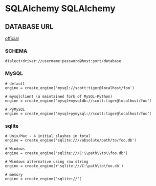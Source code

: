 
# SQLAlchemy SQLAlchemy

## DATABASE URL

[official](https://docs.sqlalchemy.org/en/14/core/engines.html#database-urls)

### SCHEMA
```
dialect+driver://username:password@host:port/database
```

### MySQL
```
# default
engine = create_engine('mysql://scott:tiger@localhost/foo')

# mysqlclient (a maintained fork of MySQL-Python)
engine = create_engine('mysql+mysqldb://scott:tiger@localhost/foo')

# PyMySQL
engine = create_engine('mysql+pymysql://scott:tiger@localhost/foo')
```

### sqlite
```
# Unix/Mac - 4 initial slashes in total
engine = create_engine('sqlite:////absolute/path/to/foo.db')

# Windows
engine = create_engine('sqlite:///C:\\path\\to\\foo.db')

# Windows alternative using raw string
engine = create_engine(r'sqlite:///C:\path\to\foo.db')

# memory
engine = create_engine('sqlite://')
```
